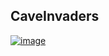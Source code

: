 ## CaveInvaders

[![image](https://github.com/user-attachments/assets/275b7d64-535f-4c59-9105-5add68393822)](https://www.youtube.com/watch?v=X4PBvqaAffs)
